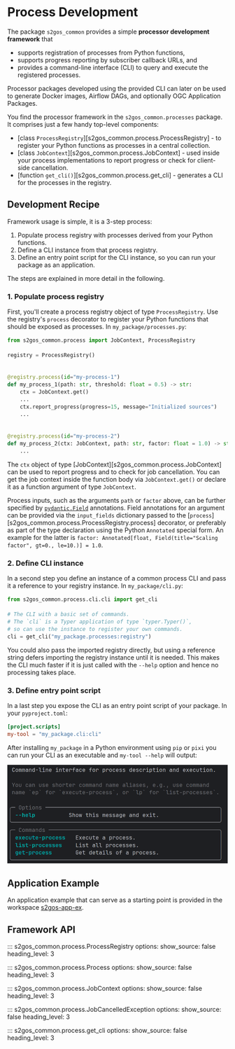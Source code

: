 # Process Development

The package `s2gos_common` provides a simple **processor development framework** that

  - supports registration of processes from Python functions,  
  - supports progress reporting by subscriber callback URLs, and
  - provides a command-line interface (CLI) to query and execute 
    the registered processes.

Processor packages developed using the provided CLI can later on be used to
generate Docker images, Airflow DAGs, and optionally OGC Application Packages.

You find the processor framework in the `s2gos_common.processes` package. 
It comprises just a few handy top-level components:

* [class `ProcessRegistry`][s2gos_common.process.ProcessRegistry] - to register your 
  Python functions as processes in a central collection.
* [class `JobContext`][s2gos_common.process.JobContext] - used inside your process 
  implementations to report progress or check for client-side cancellation.  
* [function `get_cli()`][s2gos_common.process.get_cli] - generates a CLI for the 
  processes in the registry.


## Development Recipe

Framework usage is simple, it is a 3-step process: 

1. Populate process registry with processes derived from your Python functions.
2. Define a CLI instance from that process registry.
3. Define an entry point script for the CLI instance, so you can run your package 
   as an application.

The steps are explained in more detail in the following.

### 1. Populate process registry

First, you'll create a process registry object of type `ProcessRegistry`.
Use the registry's `process` decorator to register your Python functions 
that should be exposed as processes. In `my_package/processes.py`:

```python
from s2gos_common.process import JobContext, ProcessRegistry

registry = ProcessRegistry()


@registry.process(id="my-process-1")
def my_process_1(path: str, threshold: float = 0.5) -> str:
    ctx = JobContext.get()
    ...
    ctx.report_progress(progress=15, message="Initialized sources")
    ...


@registry.process(id="my-process-2")
def my_process_2(ctx: JobContext, path: str, factor: float = 1.0) -> str:
    ...
```

The `ctx` object of type [JobContext][s2gos_common.process.JobContext]
can be used to report progress and to check for job cancellation.
You can get the job context inside the function body via `JobContext.get()` 
or declare it as a function argument of type `JobContext`.

Process inputs, such as the arguments `path` or `factor` above, 
can be further specified by 
[`pydantic.Field`](https://docs.pydantic.dev/latest/concepts/fields/) annotations.
Field annotations for an argument can be provided via the `input_fields` dictionary 
passed  to the [`process`][s2gos_common.process.ProcessRegistry.process] decorator, 
or preferably as part of the type declaration using the Python `Annotated` 
special form. An example for the latter is
`factor: Annotated[float, Field(title="Scaling factor", gt=0., le=10.)] = 1.0`.

### 2. Define CLI instance

In a second step you define an instance of a common process CLI and pass it 
a reference to your registry instance. In `my_package/cli.py`:

```python
from s2gos_common.process.cli.cli import get_cli

# The CLI with a basic set of commands.
# The `cli` is a Typer application of type `typer.Typer()`,
# so can use the instance to register your own commands.
cli = get_cli("my_package.processes:registry")
```

You could also pass the imported registry directly, but using a 
reference string defers importing the registry instance until it is 
needed. This makes the CLI much faster if it is just called with
the `--help` option and hence no processing takes place. 

### 3. Define entry point script

In a last step you expose the CLI as an entry point script of your package. 
In your `pyproject.toml`:

```toml
[project.scripts]
my-tool = "my_package.cli:cli"
```

After installing `my_package` in a Python environment using `pip` or `pixi`
you can run your CLI as an executable and `my-tool --help` will output:

![process-cli.png](assets/process-cli.png)

## Application Example

An application example that can serve as a starting point is provided in the workspace 
[s2gos-app-ex](https://github.com/s2gos-dev/s2gos-controller/tree/main/s2gos-app-ex).


## Framework API

::: s2gos_common.process.ProcessRegistry
    options:
      show_source: false
      heading_level: 3

::: s2gos_common.process.Process
    options:
      show_source: false
      heading_level: 3

::: s2gos_common.process.JobContext
    options:
      show_source: false
      heading_level: 3

::: s2gos_common.process.JobCancelledException
    options:
      show_source: false
      heading_level: 3

::: s2gos_common.process.get_cli
    options:
      show_source: false
      heading_level: 3

